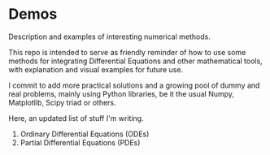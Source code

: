 # Demos
 Description and examples of interesting numerical methods.
 
 This repo is intended to serve as friendly reminder of how to use some methods for integrating Differential Equations and other mathematical tools, with explanation and visual examples for future use.
 
 I commit to add more practical solutions and a growing pool of dummy and real problems, mainly using Python libraries, be it the usual Numpy, Matplotlib, Scipy triad or others.
 
 Here, an updated list of stuff I'm writing.
 
 <ol>
 <li>Ordinary Differential Equations (ODEs)</li>
 <li>Partial Differential Equations (PDEs)</li>
 </ol>
